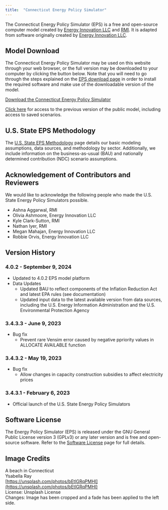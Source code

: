 ```yaml
---
title:  "Connecticut Energy Policy Simulator"
---
```


The Connecticut Energy Policy Simulator (EPS) is a free and open-source computer model created by [Energy Innovation LLC](https://energyinnovation.org/) and [RMI](https://rmi.org/).  It is adapted from software originally created by [Energy Innovation LLC](https://energyinnovation.org/).

## Model Download

The Connecticut Energy Policy Simulator may be used on this website through your web browser, or the full version may be downloaded to your computer by clicking the button below.  Note that you will need to go through the steps explained on the [EPS download page](../download) in order to install the required software and make use of the downloadable version of the model.

<p><a href="https://github.com/EnergyInnovation/eps-connecticut/archive/refs/tags/4.0.2.zip" class="btn">Download the Connecticut Energy Policy Simulator</a></p>

[Click here](https://energypolicy.solutions/simulator/connecticut/en/2fd11cc) for access to the previous version of the public model, including access to saved scenarios.

## U.S. State EPS Methodology

The [U.S. State EPS Methodology](../us-state-eps-methodology) page details our basic modeling assumptions, data sources, and methodology by sector. Additionally, we include information on the business-as-usual (BAU) and nationally determined contribution (NDC) scenario assumptions.

## Acknowledgement of Contributors and Reviewers

We would like to acknowledge the following people who made the U.S. State Energy Policy Simulators possible.

* Ashna Aggarwal, RMI
* Olivia Ashmoore, Energy Innovation LLC
* Kyle Clark-Sutton, RMI
* Nathan Iyer, RMI
* Megan Mahajan, Energy Innovation LLC
* Robbie Orvis, Energy Innovation LLC

## Version History

### **4.0.2 - September 9, 2024**

* Updated to 4.0.2 EPS model platform
* Data Updates
  * Updated BAU to reflect components of the Inflation Reduction Act and latest EPA rules (see documentation)
  * Updated input data to the latest available version from data sources, including the U.S. Energy Information Administration and the 
    U.S. Environmental Protection Agency

### **3.4.3.3 - June 9, 2023**

* Bug fix
  * Prevent rare Vensim error caused by negative ppriority values in ALLOCATE AVAILABLE function

### **3.4.3.2 - May 19, 2023**

* Bug fix
  * Allow changes in capacity construction subsidies to affect electricity prices

### **3.4.3.1 - February 6, 2023**

* Official launch of the U.S. State Energy Policy Simulators

## Software License

The Energy Policy Simulator (EPS) is released under the GNU General Public License version 3 (GPLv3) or any later version and is free and open-source software.  Refer to the [Software License](../software-license) page for full details.

## Image Credits
A beach in Connecticut<br/>
Ysabella Ray<br/>
[https://unsplash.com/photos/bEtlGRqPMHI](https://unsplash.com/photos/bEtlGRqPMHI)<br/>
License: Unsplash License<br/>
Changes: Image has been cropped and a fade has been applied to the left side.<br/>

